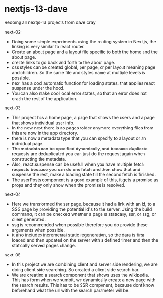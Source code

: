# nextjs-13-dave

Redoing all nextjs-13 projects from dave cray

next-02:

- Doing some simple experiments using the routing system in Next.js,
  the linking is very similar to react router.
- Create an about page and a layout file specific to both the home and the about page.
- create links to go back and forth to the about page.
- css styles can be created global, per page, or per layout meaning page and children. So the same file and styles name at multiple levels is possible.
- next has a cool automatic function for loading states, that applies react suspense under the hood.
- You can also make cool local error states, so that an error does not crash the rest of the application.

next-03

- This project has a home page, a page that shows the users and a page that shows individual user info.
- In the new next there is no pages folder anymore everything files from this are now in the app directory.
- there is now a metadata type that you can specify to a layout or an individual page.
- The metadata can be specified dynamically, and because duplicate requests are deduplicated you can just do the request again when constructing the metadata.
- Also, react.suspense can be usefull when you have multiple fetch requests because you can do one fetch and then show that and suspense the rest, make a loading state till the second fetch is finished.
- The userPosts component is a good example of this, it gets a promise as props and they only show when the promise is resolved.

next-04

- Here we transformed the ssr page, because it had a link with an id, to a SSG page by providing the potential id's to the server. Using the build command, it can be checked whether a page is statically, ssr, or ssg, or client generated.
- ssg is recommended when possible therefore you do provide these arguments when possible.
- It also includes incremental static regeneration, so the data is first loaded and then updated on the server with a defined timer and then the statically served pages change.

next-05

- In this project we are combining client and server side rendering, we are doing client side searching. So created a client side search bar.
- We are creating a search component that shows uses the wikipedia. This has form when we sumbit, we dynamically create a new page with the search results.
  This has to be SSR component, because dont know beforehand what the url with the search parameter will be.
